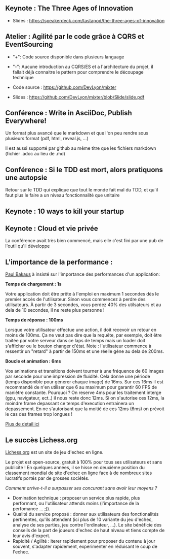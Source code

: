 ## Keynote : The Three Ages of Innovation

- Slides : https://speakerdeck.com/tastapod/the-three-ages-of-innovation

## Atelier : Agilité par le code grâce à CQRS et EventSourcing

- "+": Code source disponible dans plusieurs language
- "-": Aucune introduction au CQRS/ES et a l'architecture du projet, il fallait déjà connaitre le pattern pour comprendre le découpage technique

- Code source : https://github.com/DevLyon/mixter
- Slides : https://github.com/DevLyon/mixter/blob/Slide/slide.pdf

## Conférence : Write in AsciiDoc, Publish Everywhere!

Un format plus avancé que le markdown et que l'on peu rendre sous plusieurs format (pdf, html, reveal.js, ...)

Il est aussi supporté par github au même titre que les fichiers markdown (fichier .adoc au lieu de .md)

## Conférence : Si le TDD est mort, alors pratiquons une autopsie

Retour sur le TDD qui explique que tout le monde fait mal du TDD, et qu'il faut plus le faire a un niveau fonctionnalité que unitaire

## Keynote : 10 ways to kill your startup

## Keynote : Cloud et vie privée

La conférence avait très bien commencé, mais elle c'est fini par une pub de l'outil qu'il développe

## L'importance de la performance :

[Paul Bakaus](https://twitter.com/pbakaus) à insisté sur l'importance des performances d'un application:

**Temps de chargement : 1s**

Votre application doit être prête à l'emploi en maximum 1 secondes dès le premier accès de l'utilisateur. Sinon vous commencez à perdre des utilisateurs. À partir de 3 secondes, vous perdez 40% des utilsateurs et au dela de 10 secondes, il ne reste plus personne !

**Temps de réponse : 100ms**

Lorsque votre utilisateur effectue une action, il doit recevoir un retour en moins de 100ms. Ça ne veut pas dire que la requête, par exemple, doit être traitée par votre serveur dans ce laps de temps mais un loader doit s'afficher ou le bouton changer d'état. Note : l'utilisateur commence à ressentir un "retard" à partir de 150ms et une réelle gène au dela de 200ms.

**Boucle et animation : 6ms**

Vos animations et transitions doivent tourner à une fréquence de 60 images par seconde pour une impression de fluidité. Cela donne une période (temps disponible pour génerer chaque image) de 16ms. Sur ces 16ms il est recommandé de n'en utiliser que 6 au maximum pour garantir 60 FPS de maniètre constante. Pourquoi ? On reserve 4ms pour les traitement interge (gpu, navigateur, ect..) il nous reste donc 12ms. Si on s'autorise ces 12ms, la moindre frame depassant ce temps d'execution entrainera un depassement. En ne s'autorisant que la moitié de ces 12ms (6ms) on prévoit le cas des frames trop longues !

[Plus de detail ici](https://docs.google.com/document/d/1bYMyE6NdiAupuwl7pWQfB-vOZBPSsXCv57hljLDMV8E)


## Le succès Lichess.org

[Lichess.org](http://fr.lichess.org/) est un site de jeu d'echec en ligne.

Le projet est open-source, gratuit à 100% pour tous ses utilisateurs et sans publicité !
En quelques années, il se hisse en deuxième position du classement mondial de site d'echec en ligne face à de nombreux sites lucratifs portés par de grosses sociétés.

*Comment arrive-t-il a surpasser ses concurant sans avoir leur moyens ?*

- Domination technique : proposer un service plus rapide, plus performant, ou l'utilisateur attends moins (l'importance de la perfomance ... ;)).
- Qualité du service proposé : donner aux utilisateurs des fonctionalités pertinentes, qu'ils attendent (ici plus de 10 variante du jeu d'echec, analyse de ses parties, jeu contre l'ordinateur, ...). Le site bénéficie des conseils de la part de joueurs d'echec de haut niveau et tiens compte de leur avis d'expert.
- Rapidité / Agilité : iterer rapidement pour proposer du contenu à jour souvent, s'adapter rapidement, experimenter en réduisant le coup de l'echec.